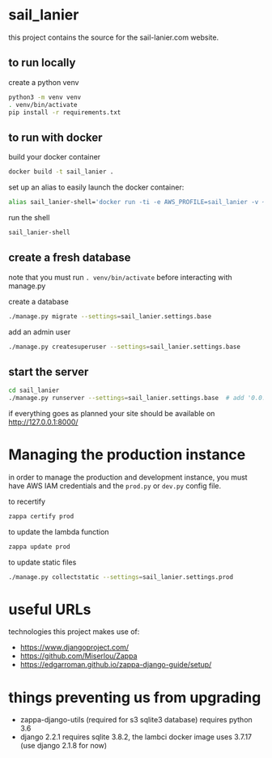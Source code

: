 # sail_lanier
this project contains the source for the sail-lanier.com website.

## to run locally
create a python venv
```bash
python3 -m venv venv
. venv/bin/activate
pip install -r requirements.txt
```

## to run with docker
build your docker container
```bash
docker build -t sail_lanier .
```

set up an alias to easily launch the docker container:
```bash
alias sail_lanier-shell='docker run -ti -e AWS_PROFILE=sail_lanier -v ~/projects/sail_lanier/sail_lanier/:/var/task -v ~/.aws/:/root/.aws -p 127.0.0.1:8000:8000 --rm sail_lanier'
```

run the shell
```bash
sail_lanier-shell
```

## create a fresh database
note that you must run `. venv/bin/activate` before interacting with manage.py

create a database
```bash
./manage.py migrate --settings=sail_lanier.settings.base
```

add an admin user
```bash
./manage.py createsuperuser --settings=sail_lanier.settings.base
```

## start the server
```bash
cd sail_lanier
./manage.py runserver --settings=sail_lanier.settings.base  # add '0.0.0.0:8000' to listen on all interfaces
```

if everything goes as planned your site should be available on http://127.0.0.1:8000/


# Managing the production instance
in order to manage the production and development instance, you must have AWS IAM credentials and the `prod.py` or `dev.py` config file.

to recertify
```bash
zappa certify prod
```

to update the lambda function
```bash
zappa update prod
```

to update static files
```bash
./manage.py collectstatic --settings=sail_lanier.settings.prod
```

# useful URLs
technologies this project makes use of:

* https://www.djangoproject.com/
* https://github.com/Miserlou/Zappa
* https://edgarroman.github.io/zappa-django-guide/setup/

# things preventing us from upgrading
* zappa-django-utils (required for s3 sqlite3 database) requires python 3.6
* django 2.2.1 requires sqlite 3.8.2, the lambci docker image uses 3.7.17 (use django 2.1.8 for now)
